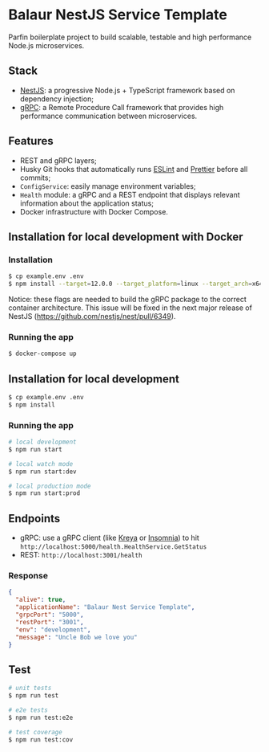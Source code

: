 # Balaur NestJS Service Template

Parfin boilerplate project to build scalable, testable and high performance Node.js microservices. 
 
## Stack

- [NestJS](https://github.com/nestjs/nest): a progressive Node.js + TypeScript framework based on dependency injection;
- [gRPC](https://grpc.io): a Remote Procedure Call framework that provides high performance communication between microservices.

## Features
- REST and gRPC layers; 
- Husky Git hooks that automatically runs [ESLint](https://eslint.org) and [Prettier](https://prettier.io) before all commits;
- `ConfigService`: easily manage environment variables;
- `Health` module: a gRPC and a REST endpoint that displays relevant information about the application status;
- Docker infrastructure with Docker Compose.

## Installation for local development with Docker

### Installation
```bash
$ cp example.env .env
$ npm install --target=12.0.0 --target_platform=linux --target_arch=x64 --target_libc=musl
```
Notice: these flags are needed to build the gRPC package to the correct container architecture. This issue
will be fixed in the next major release of NestJS (https://github.com/nestjs/nest/pull/6349). 

### Running the app
```bash
$ docker-compose up
```

## Installation for local development
```bash
$ cp example.env .env
$ npm install
```
### Running the app

```bash
# local development
$ npm run start

# local watch mode
$ npm run start:dev

# local production mode
$ npm run start:prod
```

## Endpoints
* gRPC: use a gRPC client (like [Kreya](https://kreya.app) or [Insomnia](https://insomnia.rest)) to hit 
`http://localhost:5000/health.HealthService.GetStatus`
* REST: `http://localhost:3001/health`

### Response
```json
{
  "alive": true,
  "applicationName": "Balaur Nest Service Template",
  "grpcPort": "5000",
  "restPort": "3001",
  "env": "development",
  "message": "Uncle Bob we love you"
}
```

## Test

```bash
# unit tests
$ npm run test

# e2e tests
$ npm run test:e2e

# test coverage
$ npm run test:cov
``` 



